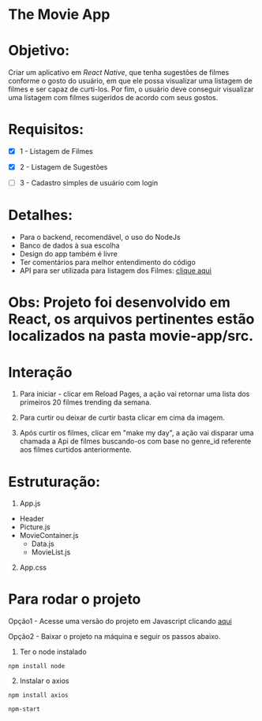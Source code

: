 # The Movie App

# Objetivo:

Criar um aplicativo em *React Native*, que tenha sugestões de filmes conforme o
gosto do usuário, em que ele possa visualizar uma listagem de filmes e ser capaz de curti-los.
Por fim, o usuário deve conseguir visualizar uma listagem com filmes sugeridos de acordo
com seus gostos.


# Requisitos:

- [x] 1 - Listagem de Filmes
- [x] 2 - Listagem de Sugestões
- [ ] 3 - Cadastro simples de usuário com login


# Detalhes:

* Para o backend, recomendável, o uso do NodeJs
* Banco de dados à sua escolha
* Design do app também é livre
* Ter comentários para melhor entendimento do código
* API para ser utilizada para listagem dos Filmes: [clique aqui](https://developers.themoviedb.org/3/getting-started/introduction) 

# Obs: Projeto foi desenvolvido em React, os arquivos pertinentes estão localizados na pasta movie-app/src.

# Interação

1. Para iniciar - clicar em Reload Pages, a ação vai retornar uma lista dos primeiros 20 filmes trending da semana.

2. Para curtir ou deixar de curtir basta clicar em cima da imagem.

3. Após curtir os filmes, clicar em "make my day", a ação vai disparar uma chamada a Api de filmes buscando-os com base no genre_id referente aos filmes curtidos anteriormente. 

# Estruturação:

1. App.js

  * Header
  * Picture.js
  * MovieContainer.js
    * Data.js
    * MovieList.js
    
2. App.css

# Para rodar o projeto

Opção1 - Acesse uma versão do projeto em Javascript clicando [aqui](https://kramerproject.github.io/projetos/Movie_list/index.html)

Opção2 -  Baixar o projeto na máquina e seguir os passos abaixo.

1. Ter o node instalado

```
npm install node

```
2. Instalar o axios

```
npm install axios

```
```
npm-start

```